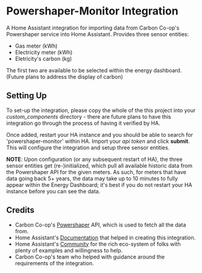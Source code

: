 # Powershaper-Monitor Integration

A Home Assistant integration for importing data from Carbon Co-op's Powershaper service into Home Assistant.
Provides three sensor entities:

- Gas meter (kWh)
- Electricity meter (kWh)
- Eletricity's carbon (kg)

The first two are available to be selected within the energy dashboard. (Future plans to address the display of carbon)

## Setting Up

To set-up the integration, please copy the whole of the this project into your _custom_components_ directory - there are future plans to have this integration go through the process of having it verified by HA.

Once added, restart your HA instance and you should be able to search for 'powershaper-monitor' within HA.
Import your _api token_ and click **submit**.
This will configure the integration and setup three sensor entities.

**NOTE**: Upon configuration (or any subsequent restart of HA), the three sensor entities get (re-)initialized, which pull all available historic data from the Powershaper API for the given meters. As such, for meters that have data going back 5+ years, the data may take up to 10 minutes to fully appear within the Energy Dashboard; it's best if you do not restart your HA instance before you can see the data.

## Credits

- Carbon Co-op's [Powershaper](https://powershaper.io/) API, which is used to fetch all the data from.
- Home Assistant's [Documentation](https://developers.home-assistant.io/docs/creating_component_index/) that helped in creating this integration.
- Home Assistant's [Community](https://community.home-assistant.io/) for the rich eco-system of folks with plenty of examples and willingness to help.
- Carbon Co-op's team who helped with guidance around the requirements of the integration.
